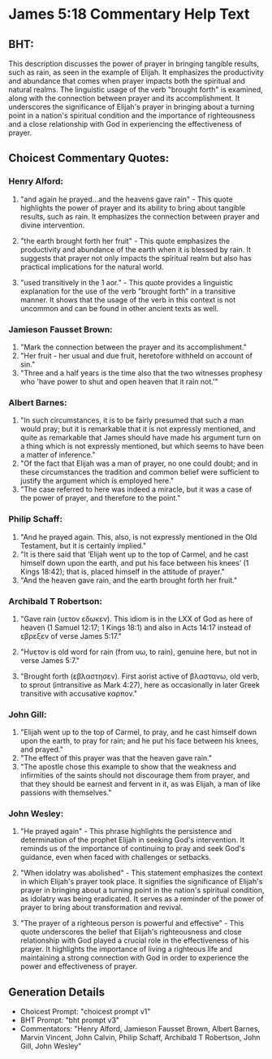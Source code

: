 # James 5:18 Commentary Help Text

## BHT:
This description discusses the power of prayer in bringing tangible results, such as rain, as seen in the example of Elijah. It emphasizes the productivity and abundance that comes when prayer impacts both the spiritual and natural realms. The linguistic usage of the verb "brought forth" is examined, along with the connection between prayer and its accomplishment. It underscores the significance of Elijah's prayer in bringing about a turning point in a nation's spiritual condition and the importance of righteousness and a close relationship with God in experiencing the effectiveness of prayer.

## Choicest Commentary Quotes:
### Henry Alford:
1. "and again he prayed...and the heavens gave rain" - This quote highlights the power of prayer and its ability to bring about tangible results, such as rain. It emphasizes the connection between prayer and divine intervention.

2. "the earth brought forth her fruit" - This quote emphasizes the productivity and abundance of the earth when it is blessed by rain. It suggests that prayer not only impacts the spiritual realm but also has practical implications for the natural world.

3. "used transitively in the 1 aor." - This quote provides a linguistic explanation for the use of the verb "brought forth" in a transitive manner. It shows that the usage of the verb in this context is not uncommon and can be found in other ancient texts as well.

### Jamieson Fausset Brown:
1. "Mark the connection between the prayer and its accomplishment."
2. "Her fruit - her usual and due fruit, heretofore withheld on account of sin."
3. "Three and a half years is the time also that the two witnesses prophesy who 'have power to shut and open heaven that it rain not.'"

### Albert Barnes:
1. "In such circumstances, it is to be fairly presumed that such a man would pray; but it is remarkable that it is not expressly mentioned, and quite as remarkable that James should have made his argument turn on a thing which is not expressly mentioned, but which seems to have been a matter of inference."
2. "Of the fact that Elijah was a man of prayer, no one could doubt; and in these circumstances the tradition and common belief were sufficient to justify the argument which is employed here."
3. "The case referred to here was indeed a miracle, but it was a case of the power of prayer, and therefore to the point."

### Philip Schaff:
1. "And he prayed again. This, also, is not expressly mentioned in the Old Testament, but it is certainly implied." 
2. "It is there said that ‘Elijah went up to the top of Carmel, and he cast himself down upon the earth, and put his face between his knees’ (1 Kings 18:42); that is, placed himself in the attitude of prayer." 
3. "And the heaven gave rain, and the earth brought forth her fruit."

### Archibald T Robertson:
1. "Gave rain (υετον εδωκεν). This idiom is in the LXX of God as here of heaven (1 Samuel 12:17; 1 Kings 18:1) and also in Acts 14:17 instead of εβρεξεν of verse James 5:17." 

2. "Hυετον is old word for rain (from υω, to rain), genuine here, but not in verse James 5:7." 

3. "Brought forth (εβλαστησεν). First aorist active of βλαστανω, old verb, to sprout (intransitive as Mark 4:27), here as occasionally in later Greek transitive with accusative καρπον."

### John Gill:
1. "Elijah went up to the top of Carmel, to pray, and he cast himself down upon the earth, to pray for rain; and he put his face between his knees, and prayed." 
2. "The effect of this prayer was that the heaven gave rain." 
3. "The apostle chose this example to show that the weakness and infirmities of the saints should not discourage them from prayer, and that they should be earnest and fervent in it, as was Elijah, a man of like passions with themselves."

### John Wesley:
1. "He prayed again" - This phrase highlights the persistence and determination of the prophet Elijah in seeking God's intervention. It reminds us of the importance of continuing to pray and seek God's guidance, even when faced with challenges or setbacks.

2. "When idolatry was abolished" - This statement emphasizes the context in which Elijah's prayer took place. It signifies the significance of Elijah's prayer in bringing about a turning point in the nation's spiritual condition, as idolatry was being eradicated. It serves as a reminder of the power of prayer to bring about transformation and revival.

3. "The prayer of a righteous person is powerful and effective" - This quote underscores the belief that Elijah's righteousness and close relationship with God played a crucial role in the effectiveness of his prayer. It highlights the importance of living a righteous life and maintaining a strong connection with God in order to experience the power and effectiveness of prayer.


## Generation Details
- Choicest Prompt: "choicest prompt v1"
- BHT Prompt: "bht prompt v3"
- Commentators: "Henry Alford, Jamieson Fausset Brown, Albert Barnes, Marvin Vincent, John Calvin, Philip Schaff, Archibald T Robertson, John Gill, John Wesley"
